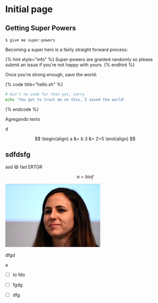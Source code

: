 
# Initial page

## Getting Super Powers

```
$ give me super-powers
```

Becoming a super hero is a fairly straight forward process:

{% hint style="info" %}
 Super-powers are granted randomly so please submit an issue if you're not happy with yours.
{% endhint %}

Once you're strong enough, save the world:

{% code title="hello.sh" %}
```bash
# Ain't no code for that yet, sorry
echo 'You got to trust me on this, I saved the world'
```
{% endcode %}

Agregando texto

d

$$
\begin{align}
a &= b
3 &= 2+5
\end{align}
$$

#### 

## sdfdsfg

asd 😆 fad ERTGR 

$$
a = b inf
$$

![caption](.gitbook/assets/imagen%20%281%29.png)

dfgd

a

* [ ] to fdo
* [ ] fgdg
* [ ] dfg

